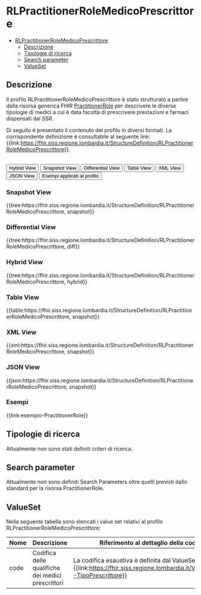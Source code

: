 # RLPractitionerRoleMedicoPrescrittore

- [RLPractitionerRoleMedicoPrescrittore](#rlpractitionerrolemedicoprescrittore)
  - [Descrizione](#descrizione)
  - [Tipologie di ricerca](#tipologie-di-ricerca)
  - [Search parameter](#search-parameter)
  - [ValueSet](#valueset)

## Descrizione

Il profilo RLPractitionerRoleMedicoPrescrittore è stato strutturato a partire dalla risorsa generica FHIR [PractitionerRole](http://hl7.org/fhir/R4/practitionerrole.html) per descrivere le diverse tipologie di medici a cui è data facoltà di prescrivere prestazioni e farmaci dispensati dal SSR. 

Di seguito è presentato il contenuto del profilo in diversi formati. La corrispondente definizione è consultabile al seguente link: {{link:https://fhir.siss.regione.lombardia.it/StructureDefinition/RLPractitionerRoleMedicoPrescrittore}}.

<br>
<div class="tab">
  <button class="tablinks active" onclick="openTab(event, 'Hybrid View')">Hybrid View</button>
  <button class="tablinks" onclick="openTab(event, 'Snapshot View')">Snapshot View</button>
  <button class="tablinks" onclick="openTab(event, 'Differential View')">Differential View</button>
  <button class="tablinks" onclick="openTab(event, 'Table View')">Table View</button>
  <button class="tablinks" onclick="openTab(event, 'XML View')">XML View</button>
  <button class="tablinks" onclick="openTab(event, 'JSON View')">JSON View</button>
  <button class="tablinks" onclick="openTab(event, 'Esempi')">Esempi applicati al profilo</button>
</div>

<div id="Snapshot View" class="tabcontent">
  <h3>Snapshot View</h3>
{{tree:https://fhir.siss.regione.lombardia.it/StructureDefinition/RLPractitionerRoleMedicoPrescrittore, snapshot}}
</div>

<div id="Differential View" class="tabcontent">
  <h3>Differential View</h3>
{{tree:https://fhir.siss.regione.lombardia.it/StructureDefinition/RLPractitionerRoleMedicoPrescrittore, diff}}
</div>

<div id="Hybrid View" class="tabcontent"  style="display:block">
  <h3>Hybrid View</h3>
{{tree:https://fhir.siss.regione.lombardia.it/StructureDefinition/RLPractitionerRoleMedicoPrescrittore, hybrid}}
</div>

<div id="Table View" class="tabcontent">
  <h3>Table View</h3>
{{table:https://fhir.siss.regione.lombardia.it/StructureDefinition/RLPractitionerRoleMedicoPrescrittore, snapshot}}
</div>

<div id="XML View" class="tabcontent">
  <h3>XML View</h3>
{{xml:https://fhir.siss.regione.lombardia.it/StructureDefinition/RLPractitionerRoleMedicoPrescrittore, snapshot}}
</div>

<div id="JSON View" class="tabcontent">
  <h3>JSON View</h3>
{{json:https://fhir.siss.regione.lombardia.it/StructureDefinition/RLPractitionerRoleMedicoPrescrittore, snapshot}}
</div>

<div id="Esempi" class="tabcontent">
  <h3>Esempi</h3>
{{link:esempio-PractitionerRole}}
<br>
</div>

<!-- ===================================================FINE SEZIONE=================================================== -->

## Tipologie di ricerca

Attualmente non sono stati definiti criteri di ricerca.

<!-- ===================================================FINE SEZIONE=================================================== -->

## Search parameter

Attualmente non sono definiti Search Parameters oltre quelli previsti dallo standard per la risorsa PractitionerRole.

<!-- ===================================================FINE SEZIONE=================================================== -->

## ValueSet

Nella seguente tabella sono elencati i value set relativi al profilo RLPractitionerRoleMedicoPrescrittore:

| Nome | Descrizione | Riferimento al dettaglio della codifica |
|---|---|---|
| code | Codifica delle qualifiche dei medici prescrittori | La codifica esaustiva è definita dal ValueSet {{link:https://fhir.siss.regione.lombardia.it/ValueSet/DDC-TipoPrescrittore}} |

